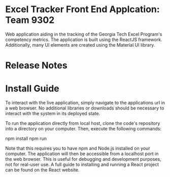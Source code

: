 # Excel Tracker Front End Applcation: Team 9302

Web application aiding in the tracking of the Georgia Tech Excel Program's competency metrics. The application is built using the ReactJS framework. Additionally, many UI elements are created using the Material UI library. 

# Release Notes


# Install Guide

To interact with the live application, simply navigate to the applications url in a web browser. No additional libraries or downloads should be necessary to interact with the system in its deployed state.

To run the application directly from local host, clone the code's repository into a directory on your computer. Then, execute the following commands:

npm install
npm run

Note that this requires you to have npm and Node.js installed on your computer. The application will then be accessible from a localhost port in the web browser. This is useful for debugging and development purposes, not for real-user use. A full guide to installing and running a React project can be found on the React website.

#




